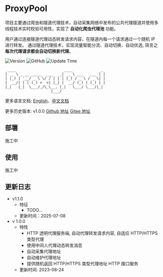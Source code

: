# ProxyPool

项目主要通过爬虫和隧道代理技术，自动采集网络中发布的公共代理隧道并使用多线程技术实时校验可用性，实现了 **自动化爬虫代理池** 功能。 

用户通过连接隧道代理动态转发请求内容，在隧道内每一个请求通过一个随机 IP 进行转发。 通过隧道代理技术，实现流量智能分流、自动切换、自动优选, 简言之 **每次代理请求都会自动切换新代理**。

![Version](https://img.shields.io/badge/Version-1.1.0-blue)
![GitHub](https://img.shields.io/github/license/ethanwang9/ProxyPool)
![Update Time](https://img.shields.io/badge/UpdateTime-2025/07/08-green)


```text
 ____                      ____             _ 
|  _ \ _ __ _____  ___   _|  _ \ ___   ___ | |
| |_) | '__/ _ \ \/ / | | | |_) / _ \ / _ \| |
|  __/| | | (_) >  <| |_| |  __/ (_) | (_) | |
|_|   |_|  \___/_/\_\__, |_|   \___/ \___/|_|
                     |___/
```

更多语言文档: [English](README.md)、[中文文档](README_ZH.md)

更多历史版本: v1.0.0 [Github 地址](https://github.com/ethanwang9/ProxyPool/releases/tag/1.0.0) [Gitee 地址](https://gitee.com/EthanWang9/ProxyPool/tree/1.0.0)

## 部署

施工中

## 使用

施工中

## 更新日志
- v1.1.0
  - 特征
    - TODO...
  - 更新时间：2025-07-08
- v 1.0.0
  - 特性
    - HTTP 透明代理服务端, 自动代理转发请求内容, 自适应 HTTP/HTTPS 类型代理
    - 使用中间人代理动态转发消息
    - 自动采集代理地址
    - 自动维护代理地址
    - 提供随机返回 HTTP/HTTPS 类型代理地址 HTTP 接口服务
  - 更新时间: 2023-08-24